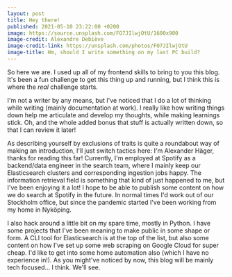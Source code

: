 ```yaml
---
layout: post 
title: Hey there!
published: 2021-05-10 23:22:00 +0200 
image: https://source.unsplash.com/FO7JIlwjOtU/1600x900
image-credit: Alexandre Debiève 
image-credit-link: https://unsplash.com/photos/FO7JIlwjOtU
image-title: Hm, should I write something on my last PC build?
---
```


So here we are. I used up all of my frontend skills to bring to you this blog. It's been a fun challenge to get this
thing up and running, but I think this is where the _real_ challenge starts.

I'm not a writer by any means, but I've noticed that I do a lot of thinking while writing (mainly documentation at 
work). I really like how writing things down help me articulate and develop my thoughts, while making learnings stick. 
Oh, and the whole added bonus that stuff is actually written down, so that I can review it later!

As describing yourself by exclusions of traits is quite a roundabout way of making an introduction, I'll just switch
tactics here: I'm Alexander Häger, thanks for reading this far! Currently, I'm employed at Spotify as a backend/data
engineer in the search team, where I mainly keep our Elasticsearch clusters and corresponding ingestion jobs happy. The
information retrieval field is something that kind of just happened to me, but I've been enjoying it a lot! I hope to be
able to publish some content on how we do search at Spotify in the future. In normal times I'd work out of our 
Stockholm office, but since the pandemic started I've been working from my home in Nyköping.

I also hack around a little bit on my spare time, mostly in Python. I have some projects that I've been meaning to make
public in some shape or form. A CLI tool for Elasticsearch is at the top of the list, but also some content on how I've
set up some web scraping on Google Cloud for super cheap. I'd like to get into some home automation also (which I have 
no experience in!). As you might've noticed by now, this blog will be mainly tech focused... I think. We'll see.
